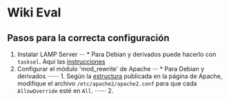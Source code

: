 Wiki Eval
=========

## Pasos para la correcta configuración
1. Instalar LAMP Server
⋅⋅⋅ * Para Debian y derivados puede hacerlo con `tasksel`. Aqui las [instrucciones](http://www.unixmen.com/install-lamp-with-1-command-in-ubuntu-1010-maverick-meerkat/)
2. Configurar el módulo 'mod_rewrite' de Apache
⋅⋅⋅ * Para Debian y derivados
⋅⋅⋅⋅⋅⋅ 1. Según la [estructura](http://wiki.apache.org/httpd/DistrosDefaultLayout#Debian.2C_Ubuntu_.28Apache_httpd_2.x.29:) publicada en la página de Apache, modifique el archivo `/etc/apache2/apache2.conf` para que cada `AllowOverride` esté en `All`.
⋅⋅⋅⋅⋅⋅ 2.
